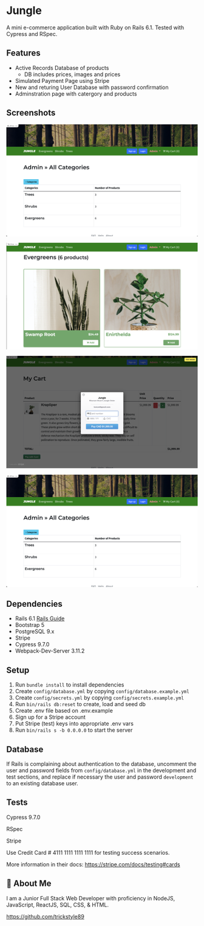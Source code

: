 
# Jungle

A mini e-commerce application built with Ruby on Rails 6.1. Tested with Cypress and RSpec. 




## Features

- Active Records Database of products
  - DB includes prices, images and prices
- Simulated Payment Page using Stripe
- New and returing User Database with password confirmation
- Adminstration page with catergory and products


## Screenshots

![Homepage](https://github.com/trickstyle89/jungle-rails/blob/master/app/assets/images/Admin%20Categories.png)

![Products](https://github.com/trickstyle89/jungle-rails/blob/master/app/assets/images/Products.png)

![Payment](https://github.com/trickstyle89/jungle-rails/blob/master/app/assets/images/Card%20Transaction.png)

![Admin](https://github.com/trickstyle89/jungle-rails/blob/master/app/assets/images/Admin%20Categories.png)


## Dependencies

- Rails 6.1 [Rails Guide](http://guides.rubyonrails.org/v6.1/)
- Bootstrap 5
- PostgreSQL 9.x
- Stripe
- Cypress 9.7.0
- Webpack-Dev-Server 3.11.2


## Setup

1. Run `bundle install` to install dependencies
2. Create `config/database.yml` by copying `config/database.example.yml`
3. Create `config/secrets.yml` by copying `config/secrets.example.yml`
4. Run `bin/rails db:reset` to create, load and seed db
5. Create .env file based on .env.example
6. Sign up for a Stripe account
7. Put Stripe (test) keys into appropriate .env vars
8. Run `bin/rails s -b 0.0.0.0` to start the server


## Database

If Rails is complaining about authentication to the database, uncomment the user and password fields from `config/database.yml` in the development and test sections, and replace if necessary the user and password `development` to an existing database user.


## Tests

Cypress 9.7.0

RSpec

Stripe

Use Credit Card # 4111 1111 1111 1111 for testing success scenarios.

More information in their docs: <https://stripe.com/docs/testing#cards>


## 🚀 About Me

I am a Junior Full Stack Web Developer with proficiency in NodeJS, JavaScript, ReactJS, SQL, CSS, & HTML.

https://github.com/trickstyle89
